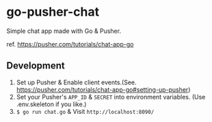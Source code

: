 # go-pusher-chat

Simple chat app made with Go & Pusher.

ref. https://pusher.com/tutorials/chat-app-go

## Development

1. Set up Pusher & Enable client events.(See. https://pusher.com/tutorials/chat-app-go#setting-up-pusher)
1. Set your Pusher's `APP_ID` & `SECRET` into environment variables. (Use .env.skeleton if you like.)
1. `$ go run chat.go` & Visit `http://localhost:8090/`
